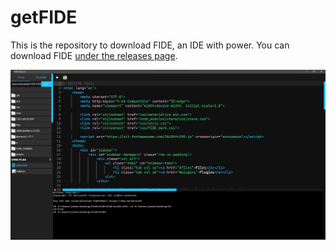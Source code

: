 # getFIDE

This is the repository to download FIDE, an IDE with power. You can download FIDE [under the releases page](https://github.com/fishcode23/getFIDE/releases).

![Screenshot](https://raw.githubusercontent.com/fishcode23/getFIDE/main/screenshot.jpg)

